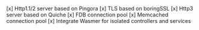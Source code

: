[x] Http1.1/2 server based on Pingora
[x] TLS based on boringSSL
[x] Http3 server based on Quiche
[x] FDB connection pool
[x] Memcached connection pool
[x] Integrate Wasmer for isolated controllers and services
